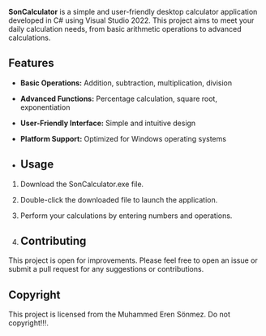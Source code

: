 **SonCalculator** is a simple and user-friendly desktop calculator application developed in C# using Visual Studio 2022. This project aims to meet your daily calculation needs, from basic arithmetic operations to advanced calculations.

## Features
- **Basic Operations:** Addition, subtraction, multiplication, division
- **Advanced Functions:** Percentage calculation, square root, exponentiation
- **User-Friendly Interface:** Simple and intuitive design
- **Platform Support:** Optimized for Windows operating systems

- ## Usage

1. Download the SonCalculator.exe file.
2. Double-click the downloaded file to launch the application.
3. Perform your calculations by entering numbers and operations.

4. ## Contributing

This project is open for improvements. Please feel free to open an issue or submit a pull request for any suggestions or contributions.

## Copyright

This project is licensed from the Muhammed Eren Sönmez. Do not copyright!!!.
